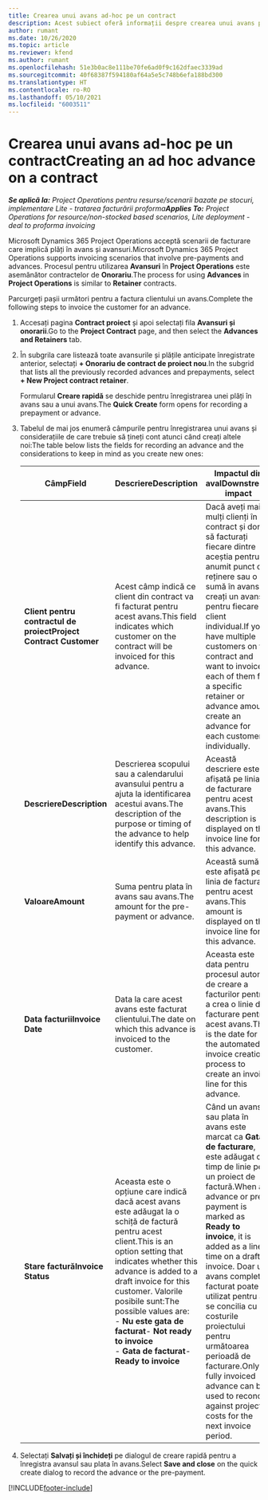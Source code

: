 ```yaml
---
title: Crearea unui avans ad-hoc pe un contract
description: Acest subiect oferă informații despre crearea unui avans pe un contract, după cum este necesar.
author: rumant
ms.date: 10/26/2020
ms.topic: article
ms.reviewer: kfend
ms.author: rumant
ms.openlocfilehash: 51e3b0ac8e111be70fe6ad0f9c162dfaec3339ad
ms.sourcegitcommit: 40f68387f594180af64a5e5c748b6efa188bd300
ms.translationtype: HT
ms.contentlocale: ro-RO
ms.lasthandoff: 05/10/2021
ms.locfileid: "6003511"
---
```

# <a name="creating-an-ad-hoc-advance-on-a-contract"></a><span data-ttu-id="31042-103">Crearea unui avans ad-hoc pe un contract</span><span class="sxs-lookup"><span data-stu-id="31042-103">Creating an ad hoc advance on a contract</span></span>

<span data-ttu-id="31042-104">_**Se aplică la:** Project Operations pentru resurse/scenarii bazate pe stocuri, implementare Lite - tratarea facturării proforma_</span><span class="sxs-lookup"><span data-stu-id="31042-104">_**Applies To:** Project Operations for resource/non-stocked based scenarios, Lite deployment - deal to proforma invoicing_</span></span>

<span data-ttu-id="31042-105">Microsoft Dynamics 365 Project Operations acceptă scenarii de facturare care implică plăți în avans și avansuri.</span><span class="sxs-lookup"><span data-stu-id="31042-105">Microsoft Dynamics 365 Project Operations supports invoicing scenarios that involve pre-payments and advances.</span></span> <span data-ttu-id="31042-106">Procesul pentru utilizarea **Avansuri** în **Project Operations** este asemănător contractelor de **Onorariu**.</span><span class="sxs-lookup"><span data-stu-id="31042-106">The process for using **Advances** in **Project Operations** is similar to **Retainer** contracts.</span></span> 

<span data-ttu-id="31042-107">Parcurgeți pașii următori pentru a factura clientului un avans.</span><span class="sxs-lookup"><span data-stu-id="31042-107">Complete the following steps to invoice the customer for an advance.</span></span>

1. <span data-ttu-id="31042-108">Accesați pagina **Contract proiect** și apoi selectați fila **Avansuri și onorarii**.</span><span class="sxs-lookup"><span data-stu-id="31042-108">Go to the **Project Contract** page, and then select the **Advances and Retainers** tab.</span></span>
2. <span data-ttu-id="31042-109">În subgrila care listează toate avansurile și plățile anticipate înregistrate anterior, selectați **+ Onorariu de contract de proiect nou**.</span><span class="sxs-lookup"><span data-stu-id="31042-109">In the subgrid that lists all the previously recorded advances and prepayments, select **+ New Project contract retainer**.</span></span> 

    <span data-ttu-id="31042-110">Formularul **Creare rapidă** se deschide pentru înregistrarea unei plăți în avans sau a unui avans.</span><span class="sxs-lookup"><span data-stu-id="31042-110">The **Quick Create** form opens for recording a prepayment or advance.</span></span>
    
3. <span data-ttu-id="31042-111">Tabelul de mai jos enumeră câmpurile pentru înregistrarea unui avans și considerațiile de care trebuie să țineți cont atunci când creați altele noi:</span><span class="sxs-lookup"><span data-stu-id="31042-111">The table below lists the fields for recording an advance and the considerations to keep in mind as you create new ones:</span></span>

    | <span data-ttu-id="31042-112">Câmp</span><span class="sxs-lookup"><span data-stu-id="31042-112">Field</span></span> | <span data-ttu-id="31042-113">Descriere</span><span class="sxs-lookup"><span data-stu-id="31042-113">Description</span></span> | <span data-ttu-id="31042-114">Impactul din aval</span><span class="sxs-lookup"><span data-stu-id="31042-114">Downstream impact</span></span> |
    | --- | --- | --- |
    | <span data-ttu-id="31042-115">**Client pentru contractul de proiect**</span><span class="sxs-lookup"><span data-stu-id="31042-115">**Project Contract Customer**</span></span> | <span data-ttu-id="31042-116">Acest câmp indică ce client din contract va fi facturat pentru acest avans.</span><span class="sxs-lookup"><span data-stu-id="31042-116">This field indicates which customer on the contract will be invoiced for this advance.</span></span> | <span data-ttu-id="31042-117">Dacă aveți mai mulți clienți în contract și doriți să facturați fiecare dintre aceștia pentru un anumit punct de reținere sau o sumă în avans, creați un avans pentru fiecare client individual.</span><span class="sxs-lookup"><span data-stu-id="31042-117">If you have multiple customers on the contract and want to invoice each of them for a specific retainer or advance amount, create an advance for each customer individually.</span></span> |
    | <span data-ttu-id="31042-118">**Descriere**</span><span class="sxs-lookup"><span data-stu-id="31042-118">**Description**</span></span> | <span data-ttu-id="31042-119">Descrierea scopului sau a calendarului avansului pentru a ajuta la identificarea acestui avans.</span><span class="sxs-lookup"><span data-stu-id="31042-119">The description of the purpose or timing of the advance to help identify this advance.</span></span> | <span data-ttu-id="31042-120">Această descriere este afișată pe linia de facturare pentru acest avans.</span><span class="sxs-lookup"><span data-stu-id="31042-120">This description is displayed on the invoice line for this advance.</span></span> |
    | <span data-ttu-id="31042-121">**Valoare**</span><span class="sxs-lookup"><span data-stu-id="31042-121">**Amount**</span></span> | <span data-ttu-id="31042-122">Suma pentru plata în avans sau avans.</span><span class="sxs-lookup"><span data-stu-id="31042-122">The amount for the pre-payment or advance.</span></span> | <span data-ttu-id="31042-123">Această sumă este afișată pe linia de facturare pentru acest avans.</span><span class="sxs-lookup"><span data-stu-id="31042-123">This amount is displayed on the invoice line for this advance.</span></span> |
    | <span data-ttu-id="31042-124">**Data facturii**</span><span class="sxs-lookup"><span data-stu-id="31042-124">**Invoice Date**</span></span> | <span data-ttu-id="31042-125">Data la care acest avans este facturat clientului.</span><span class="sxs-lookup"><span data-stu-id="31042-125">The date on which this advance is invoiced to the customer.</span></span> | <span data-ttu-id="31042-126">Aceasta este data pentru procesul automat de creare a facturilor pentru a crea o linie de facturare pentru acest avans.</span><span class="sxs-lookup"><span data-stu-id="31042-126">This is the date for the automated invoice creation process to create an invoice line for this advance.</span></span> |
    | <span data-ttu-id="31042-127">**Stare factură**</span><span class="sxs-lookup"><span data-stu-id="31042-127">**Invoice Status**</span></span> | <span data-ttu-id="31042-128">Aceasta este o opțiune care indică dacă acest avans este adăugat la o schiță de factură pentru acest client.</span><span class="sxs-lookup"><span data-stu-id="31042-128">This is an option setting that indicates whether this advance is added to a draft invoice for this customer.</span></span> <span data-ttu-id="31042-129">Valorile posibile sunt:</span><span class="sxs-lookup"><span data-stu-id="31042-129">The possible values are:</span></span></br><span data-ttu-id="31042-130">- **Nu este gata de facturat**</span><span class="sxs-lookup"><span data-stu-id="31042-130">- **Not ready to invoice**</span></span></br><span data-ttu-id="31042-131">- **Gata de facturat**</span><span class="sxs-lookup"><span data-stu-id="31042-131">- **Ready to invoice**</span></span> | <span data-ttu-id="31042-132">Când un avans sau plata în avans este marcat ca **Gata de facturare**, este adăugat ca timp de linie pe un proiect de factură.</span><span class="sxs-lookup"><span data-stu-id="31042-132">When an advance or pre-payment is marked as **Ready to invoice**, it is added as a line time on a draft invoice.</span></span> <span data-ttu-id="31042-133">Doar un avans complet facturat poate fi utilizat pentru a se concilia cu costurile proiectului pentru următoarea perioadă de facturare.</span><span class="sxs-lookup"><span data-stu-id="31042-133">Only a fully invoiced advance can be used to reconcile against project costs for the next invoice period.</span></span> |

4. <span data-ttu-id="31042-134">Selectați **Salvați și închideți** pe dialogul de creare rapidă pentru a înregistra avansul sau plata în avans.</span><span class="sxs-lookup"><span data-stu-id="31042-134">Select **Save and close** on the quick create dialog to record the advance or the pre-payment.</span></span>


[!INCLUDE[footer-include](../../includes/footer-banner.md)]